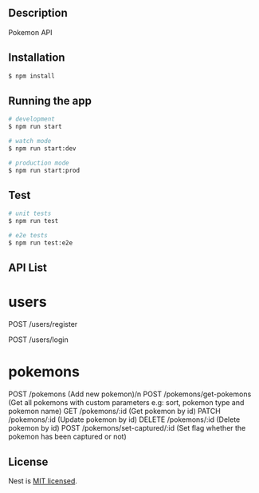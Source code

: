 <p align="center">
  <a href="http://nestjs.com/" target="blank"></a>
</p>

## Description

Pokemon API

## Installation

```bash
$ npm install
```

## Running the app

```bash
# development
$ npm run start

# watch mode
$ npm run start:dev

# production mode
$ npm run start:prod
```

## Test

```bash
# unit tests
$ npm run test

# e2e tests
$ npm run test:e2e
```
## API List
# users
<p>POST /users/register</p>
<p>POST /users/login</p>

# pokemons
POST /pokemons (Add new pokemon)/n
POST /pokemons/get-pokemons (Get all pokemons with custom parameters e.g: sort, pokemon type and pokemon name)
GET /pokemons/:id (Get pokemon by id)
PATCH /pokemons/:id (Update pokemon by id)
DELETE /pokemons/:id (Delete pokemon by id)
POST /pokemons/set-captured/:id (Set flag whether the pokemon has been captured or not)


## License

Nest is [MIT licensed](LICENSE).
